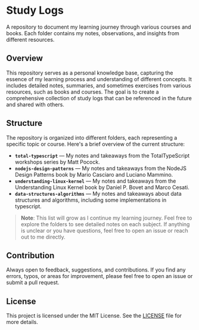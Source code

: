 # Study Logs

A repository to document my learning journey through various courses and books. Each folder contains my notes, observations, and insights from different resources.

## Overview

This repository serves as a personal knowledge base, capturing the essence of my learning process and understanding of different concepts. It includes detailed notes, summaries, and sometimes exercises from various resources, such as books and courses. The goal is to create a comprehensive collection of study logs that can be referenced in the future and shared with others.

## Structure

The repository is organized into different folders, each representing a specific topic or course. Here's a brief overview of the current structure:

- **`total-typescript`** — My notes and takeaways from the TotalTypeScript workshops series by Matt Pocock.
- **`nodejs-design-patterns`** — My notes and takeaways from the NodeJS Design Patterns book by Mario Casciaro and Luciano Mammino.
- **`understanding-linux-kernel`** — My notes and takeaways from the Understanding Linux Kernel book by Daniel P. Bovet and Marco Cesati.
- **`data-structures-algorithms`** — My notes and takeaways about data structures and algorithms, including some implementations in typescript.

> **Note**: This list will grow as I continue my learning journey. Feel free to explore the folders to see detailed notes on each subject. If anything is unclear or you have questions, feel free to open an issue or reach out to me directly.

## Contribution

Always open to feedback, suggestions, and contributions. If you find any errors, typos, or areas for improvement, please feel free to open an issue or submit a pull request.

## License

This project is licensed under the MIT License. See the [LICENSE](LICENSE) file for more details.
